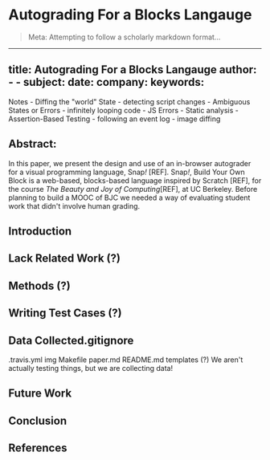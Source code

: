 # Autograding For a Blocks Langauge

> Meta: Attempting to follow a scholarly markdown format...

---
title: Autograding For a Blocks Langauge
author:
    -
    -
subject:
date:
company:
keywords:
---

Notes
	- Diffing the "world" State
		- detecting script changes
	- Ambiguous States or Errors
		- infinitely looping code
		- JS Errors
		- Static analysis
	- Assertion-Based Testing
		- following an event log
		- image diffing

## Abstract:
In this paper, we present the design and use of an in-browser autograder for a visual programming language, Snap<i>!</i> [REF].
Snap<i>!</i>, Build Your Own Block is a web-based, blocks-based language inspired by Scratch [REF], for the course _The Beauty and Joy of Computing_[REF], at UC Berkeley. Before planning to build a MOOC of BJC we needed a way of evaluating student work that didn't involve human grading. 
## Introduction

## Lack Related Work (?)

## Methods (?)

## Writing Test Cases (?)

## Data Collected.gitignore
.travis.yml
img
Makefile
paper.md
README.md
templates (?)
We aren't actually testing things, but we are collecting data!

## Future Work

## Conclusion

## References

